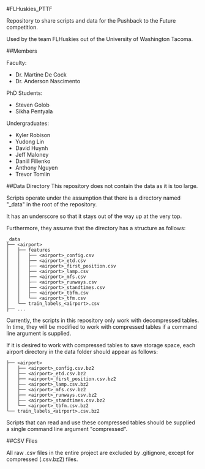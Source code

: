 #FLHuskies_PTTF

Repository to share scripts and data for the Pushback to the Future competition.

Used by the team FLHuskies out of the University of Washington Tacoma.

##Members

Faculty:
  - Dr. Martine De Cock
  - Dr. Anderson Nascimento


PhD Students:
  - Steven Golob
  - Sikha Pentyala


Undergraduates:
  - Kyler Robison
  - Yudong Lin
  - David Huynh
  - Jeff Maloney
  - Daniil Filienko
  - Anthony Nguyen
  - Trevor Tomlin

##Data Directory
This repository does not contain the data as it is too large.

Scripts operate under the assumption that there is a directory named "_data" in the 
root of the repository.

It has an underscore so that it stays out of the way up at the very top.

Furthermore, they assume that the directory has a structure as follows:

```
_data
├── <airport>
│   ├── features
│   │   ├── <airport>_config.csv
│   │   ├── <airport>_etd.csv
│   │   ├── <airport>_first_position.csv
│   │   ├── <airport>_lamp.csv
│   │   ├── <airport>_mfs.csv
│   │   ├── <airport>_runways.csv
│   │   ├── <airport>_standtimes.csv
│   │   ├── <airport>_tbfm.csv
│   │   └── <airport>_tfm.csv
│   └── train_labels_<airport>.csv
├── ...
```

Currently, the scripts in this repository only work with decompressed tables. In time, they will be modified
to work with compressed tables if a command line argument is supplied.

If it is desired to work with compressed tables to save storage space, each airport directory in the 
data folder should appear as follows:

```
├── <airport>
│   ├── <airport>_config.csv.bz2
│   ├── <airport>_etd.csv.bz2
│   ├── <airport>_first_position.csv.bz2
│   ├── <airport>_lamp.csv.bz2
│   ├── <airport>_mfs.csv.bz2
│   ├── <airport>_runways.csv.bz2
│   ├── <airport>_standtimes.csv.bz2
│   └── <airport>_tbfm.csv.bz2
└── train_labels_<airport>.csv.bz2
```

Scripts that can read and use these compressed tables should be supplied a single command line argument "compressed".


##CSV Files

All raw .csv files in the entire project are excluded by .gitignore, except for compressed (.csv.bz2) files.
